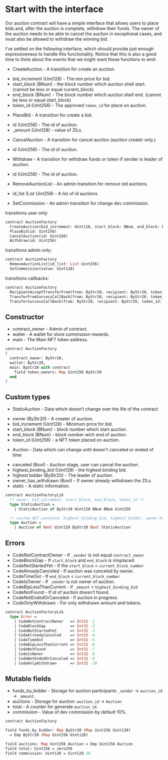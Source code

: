 # Start with the interface

Our auction contract will have a simple interface that allows users to place bids and, after the auction is complete, withdraw their funds. The owner of the auction needs to be able to cancel the auction in exceptional cases, and must also be allowed to withdraw the winning bid.

I’ve settled on the following interface, which should provide just enough expressiveness to handle this functionality. Notice that this is also a good time to think about the events that we might want these functions to emit.

 * CreateAuction - A transition for create an auction.
  - bid_increment (Uint128) - The min price for bid.
  - start_block (BNum) - the block number which auction shell start. (cannot be less or equal current_block)
  - end_block (BNum) - The block number which auction shell end. (cannot be less or equal start_block)
  - token_id (Uint256) - The approved `token_id` for place on auction.
 * PlaceBid - A transition for create a bid.
  - id (Uint256) - The id of auction.
  - _amount (Uint128) - value of ZILs.
 * CancelAuction - A transition for cancel auction (auction creater only.)
  - id (Uint256) - The id of auction.
 * Withdraw - A transition for withdraw funds or token if sender is leader of auction.
  - id (Uint256) - The id of auction.
 * RemoveAuctionList - An admin transition for remove old auctions.
  - id_list (List Uint256) - A list of id auctions.
 * SetCommission - An admin transition for change dev commission.

transitions user only:
```Ocaml
contract AuctionFactory
  CreateAuction(bid_increment: Uint128, start_block: BNum, end_block: BNum, token_id: Uint256)
  PlaceBid(id: Uint256)
  CancelAuction(id: Uint256)
  Withdraw(id: Uint256)
```

transitions admin only:
```Ocaml
contract AuctionFactory
  RemoveAuctionList(id_list: List Uint256)
  SetCommission(value: Uint128)
```

transitions callbacks:
```Ocaml
contract AuctionFactory
  RecipientAcceptTransferFrom(from: ByStr20, recipient: ByStr20, token_id: Uint256)
  TransferFromSuccessCallBack(from: ByStr20, recipient: ByStr20, token_id: Uint256)
  TransferSuccessCallBack(from: ByStr20, recipient: ByStr20, token_id: Uint256)
```

## Constructor

 * contract_owner - Admin of contract.
 * wallet - A wallet for store commission rewards.
 * main - The Main NFT token address.

```Ocaml
contract AuctionFactory
(
  contract_owner: ByStr20,
  wallet: ByStr20,
  main: ByStr20 with contract
    field token_owners: Map Uint256 ByStr20
  end
)
```

## Custom types

 * StaticAuction - Data which doesn’t change over the life of the contract
  - owner (ByStr20) - A creater of auction.
  - bid_increment (Uint128) - Minimum price for bid.
  - start_block (BNum) - block number which start auction.
  - end_block (BNum) - block number wich end of auction.
  - token_id (Uint256) - a NFT token placed on auction.
 * Auction - Data which can change until doesn't canceled or ended of time
  - canceled (Bool) - Auction stage, user can cancel the auction.
  - highest_binding_bid (Uint128) - the highest binding bid.
  - highest bidder (ByStr20) - The leader of auction.
  - owner_has_withdrawn (Bool) - If owner already withdrawn the ZILs.
  - static - A static information.

```Ocaml
contract AuctionFactoryLib
  (* owner, bid_increment, start_block, end_block, token_id *)
  type StaticAuction =
    | StaticAuction of ByStr20 Uint128 BNum BNum Uint256

  (* custom ADT canceled, highest_binding_bid, highest_bidder, owner_has_withdrawn, static *)
  type Auction =
    | Auction of Bool Uint128 ByStr20 Bool StaticAuction
```


## Errors

 * CodeNotContractOwner - If `_sender` is not equal `contract_owner`
 * CodeBlockGap - If `start_block` and `end_block` is misplaced.
 * CodeNotStartedYet - If the `start_block` < `current_block_number`
 * CodeAlreadyCanceled - If auction was canceled by owner.
 * CodeTimeOut - If `end_block` < `current_block_number`
 * CodeIsOwner - If `_sender` is not owner of auction.
 * CodeBipLessThanCurrent - if `_amount` < `highest_binding_bid`
 * CodeNotFound - If id of auction doesn't found.
 * CodeNotEndedOrCanceled - If auction in progress.
 * CodeOnlyWithdrawn - For only withdrawn amount and tokens.

```Ocaml
contract AuctionFactoryLib
  type Error =
    | CodeNotContractOwner   => Int32 -1
    | CodeBlockGap           => Int32 -2
    | CodeNotStartedYet      => Int32 -3
    | CodeAlreadyCanceled    => Int32 -4
    | CodeTimeOut            => Int32 -5
    | CodeBipLessThanCurrent => Int32 -6
    | CodeNotFound           => Int32 -7
    | CodeIsOwner            => Int32 -8
    | CodeNotEndedOrCanceled => Int32 -9
    | CodeOnlyWithdrawn      => Int32 -10
```


## Mutable fields

 * funds_by_bidder - Storage for auction participants `_sender` -> `auction_id` -> `_amount`.
 * auctions - Storage for auction: `auction_id` -> `Auction`
 * total - A counter for generate `auction_id`.
 * commission - Value of dev commission by default 10%.

```Ocaml
contract AuctionFactory

field funds_by_bidder: Map ByStr20 (Map Uint256 Uint128) 
  = Emp ByStr20 (Map Uint256 Uint128)

field auctions: Map Uint256 Auction = Emp Uint256 Auction
field total: Uint256 = zero256
field commission: Uint128 = Uint128 10
```